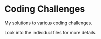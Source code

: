 # Coding Challenges

My solutions to various coding challenges.

Look into the individual files for more details.
